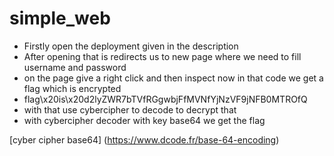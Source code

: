# simple_web

- Firstly open the deployment given in the description
- After opening that is redirects us to new page where we need to fill username and password
- on the page give a right click and then inspect now in that code we get a flag which is encrypted
- flag\x20is\x20d2lyZWR7bTVfRGgwbjFfMVNfYjNzVF9jNFB0MTROfQ
- with that use cybercipher to decode to decrypt that 
- with cybercipher decoder with key base64 we get the flag
  
[cyber cipher base64] (https://www.dcode.fr/base-64-encoding)
